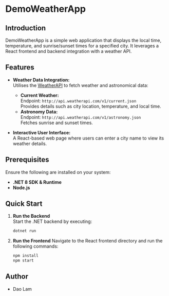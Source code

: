 # DemoWeatherApp

## Introduction

DemoWeatherApp is a simple web application that displays the local time, temperature, and sunrise/sunset times for a specified city. It leverages a React frontend and backend integration with a weather API.

## Features

- **Weather Data Integration:**  
  Utilises the [WeatherAPI](https://www.weatherapi.com/) to fetch weather and astronomical data:  
  - **Current Weather:**  
    Endpoint: `http://api.weatherapi.com/v1/current.json`  
    Provides details such as city location, temperature, and local time.  
  - **Astronomy Data:**  
    Endpoint: `http://api.weatherapi.com/v1/astronomy.json`  
    Fetches sunrise and sunset times.  

- **Interactive User Interface:**  
  A React-based web page where users can enter a city name to view its weather details.

## Prerequisites

Ensure the following are installed on your system:

- **.NET 8 SDK & Runtime**  
- **Node.js**

## Quick Start

1. **Run the Backend**  
   Start the .NET backend by executing:  
   ```bash
   dotnet run
   ```
2. **Run the Frontend**
   Navigate to the React frontend directory and run the following commands:
   ```bash
   npm install
   npm start
   ```

## Author

- Dao Lam
